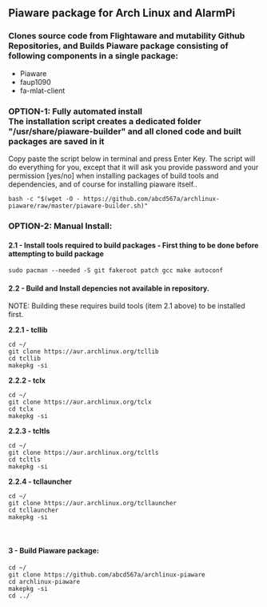 ## Piaware package for Arch Linux and AlarmPi
### Clones source code from Flightaware and mutability Github Repositories, and Builds Piaware package consisting of following components in a single package:</br>
- Piaware
- faup1090
- fa-mlat-client

### OPTION-1: Fully automated install </br>The installation script creates a dedicated folder "/usr/share/piaware-builder" and all cloned code and built packages are saved in it
Copy paste the script below in terminal and press Enter Key. The script will do everything for you, except that it will ask you provide password and your permission [yes/no] when installing packages of build tools and dependencies, and of course for installing piaware itself..

```
bash -c "$(wget -O - https://github.com/abcd567a/archlinux-piaware/raw/master/piaware-builder.sh)"  

```

### OPTION-2: Manual Install:

#### 2.1 - Install tools required to build packages - First thing to be done before attempting to build package </br>
`sudo pacman --needed -S git fakeroot patch gcc make autoconf `


#### 2.2 - Build and Install depencies not available in repository.</br>
NOTE: Building these requires build tools (item 2.1 above) to be installed first.</br>

**2.2.1 - tcllib** </br>
```
cd ~/
git clone https://aur.archlinux.org/tcllib  
cd tcllib  
makepkg -si  
```

**2.2.2 - tclx** </br>

```
cd ~/
git clone https://aur.archlinux.org/tclx  
cd tclx  
makepkg -si  
```

**2.2.3 - tcltls** </br>
```
cd ~/
git clone https://aur.archlinux.org/tcltls  
cd tcltls  
makepkg -si  
```

**2.2.4 - tcllauncher** </br>
```
cd ~/
git clone https://aur.archlinux.org/tcllauncher  
cd tcllauncher  
makepkg -si  
```
</br>

#### 3 - Build Piaware package: </br>

```
cd ~/
git clone https://github.com/abcd567a/archlinux-piaware   
cd archlinux-piaware   
makepkg -si  
cd ../  
```
